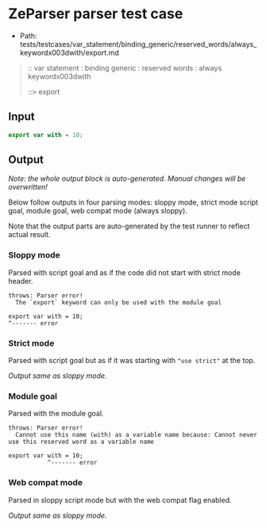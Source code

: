 # ZeParser parser test case

- Path: tests/testcases/var_statement/binding_generic/reserved_words/always_keywordx003dwith/export.md

> :: var statement : binding generic : reserved words : always keywordx003dwith
>
> ::> export

## Input


`````js
export var with = 10;
`````

## Output

_Note: the whole output block is auto-generated. Manual changes will be overwritten!_

Below follow outputs in four parsing modes: sloppy mode, strict mode script goal, module goal, web compat mode (always sloppy).

Note that the output parts are auto-generated by the test runner to reflect actual result.

### Sloppy mode

Parsed with script goal and as if the code did not start with strict mode header.

`````
throws: Parser error!
  The `export` keyword can only be used with the module goal

export var with = 10;
^------- error
`````

### Strict mode

Parsed with script goal but as if it was starting with `"use strict"` at the top.

_Output same as sloppy mode._

### Module goal

Parsed with the module goal.

`````
throws: Parser error!
  Cannot use this name (with) as a variable name because: Cannot never use this reserved word as a variable name

export var with = 10;
           ^------- error
`````


### Web compat mode

Parsed in sloppy script mode but with the web compat flag enabled.

_Output same as sloppy mode._
